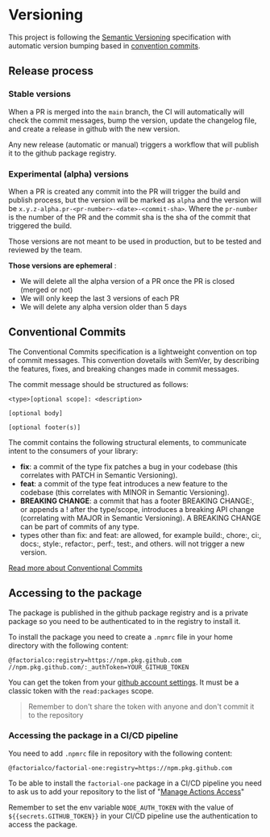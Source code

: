# Versioning

This project is following the [Semantic Versioning](https://semver.org/) specification with automatic version bumping
based in [convention commits](https://www.conventionalcommits.org/en/v1.0.0/).

## Release process

### Stable versions

When a PR is merged into the `main` branch, the CI will automatically will check the commit messages, bump the version,
update the changelog file, and create a release in github with the new version.

Any new release (automatic or manual) triggers a workflow that will publish it to the github package registry.

### Experimental (alpha) versions

When a PR is created any commit into the PR will trigger the build and publish process, but the version will be marked
as
`alpha` and the version will be `x.y.z-alpha.pr-<pr-number>-<date>-<commit-sha>`. Where the `pr-number` is the number of
the PR
and the commit sha is the sha of the commit that triggered the build.

Those versions are not meant to be used in production, but to be tested and reviewed by the team.

**Those versions are ephemeral** :

- We will delete all the alpha version of a PR once the PR is closed (merged or not)
- We will only keep the last 3 versions of each PR
- We will delete any alpha version older than 5 days

## Conventional Commits

The Conventional Commits specification is a lightweight convention on top of commit messages. This convention
dovetails with SemVer, by describing the features, fixes, and breaking changes made in commit messages.

The commit message should be structured as follows:

```
<type>[optional scope]: <description>

[optional body]

[optional footer(s)]
```

The commit contains the following structural elements, to communicate intent to the consumers of your library:

- **fix**: a commit of the type fix patches a bug in your codebase (this correlates with PATCH in Semantic Versioning).
- **feat**: a commit of the type feat introduces a new feature to the codebase (this correlates with MINOR in Semantic
  Versioning).
- **BREAKING CHANGE**: a commit that has a footer BREAKING CHANGE:, or appends a ! after the type/scope, introduces a
  breaking API change (correlating with MAJOR in Semantic Versioning). A BREAKING CHANGE can be part of commits of any
  type.
- types other than fix: and feat: are allowed, for example build:, chore:, ci:, docs:, style:, refactor:, perf:, test:,
  and others. will not trigger a new version.

[Read more about Conventional Commits](https://www.conventionalcommits.org/en/v1.0.0/#examples)

## Accessing to the package

The package is published in the github package registry and is a private package so you need to be authenticated to in
the registry to install it.

To install the package you need to create a `.npmrc` file in your home directory with the following content:

```
@factorialco:registry=https://npm.pkg.github.com
//npm.pkg.github.com/:_authToken=YOUR_GITHUB_TOKEN
```

You can get the token from your [github account settings](https://github.com/settings/tokens).
It must be a classic token with the `read:packages` scope.

> Remember to don't share the token with anyone and don't commit it to the repository

### Accessing the package in a CI/CD pipeline

You need to add `.npmrc` file in repository with the following content:

```
@factorialco/factorial-one:registry=https://npm.pkg.github.com
```

To be able to install the `factorial-one` package in a CI/CD pipeline you need to ask us to add your repository to the
list
of "[Manage Actions Access](https://github.com/orgs/factorialco/packages/npm/factorial-one/settings)"

Remember to set the env variable `NODE_AUTH_TOKEN` with the value of `${{secrets.GITHUB_TOKEN}}` in your CI/CD pipeline
use the authentication to access the package.





